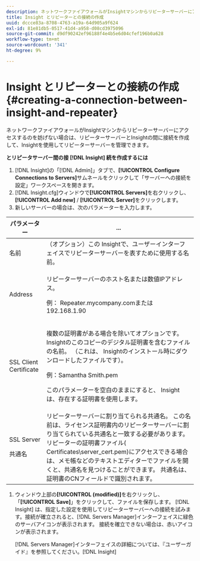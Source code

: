 ```yaml
---
description: ネットワークファイアウォールがInsightマシンからリピーターサーバーにアクセスするのを妨げない場合は、リピーターサーバーとInsightの間に接続を作成して、Insightを使用してリピーターサーバーを管理できます。
title: Insight とリピーターとの接続の作成
uuid: dccce83a-8708-4763-a19a-64d905a9f624
exl-id: 81e81db5-0517-41d4-a958-d08cd3975096
source-git-commit: d9df90242ef96188f4e4b5e6d04cfef196b0a628
workflow-type: tm+mt
source-wordcount: '341'
ht-degree: 9%

---
```


# Insight とリピーターとの接続の作成{#creating-a-connection-between-insight-and-repeater}

ネットワークファイアウォールがInsightマシンからリピーターサーバーにアクセスするのを妨げない場合は、リピーターサーバーとInsightの間に接続を作成して、Insightを使用してリピーターサーバーを管理できます。

**とリピータサーバー間の接 [!DNL Insight] 続を作成するには**

1. [!DNL Insight]の「[!DNL Admin]」タブで、**[!UICONTROL Configure Connections to Servers]**&#x200B;サムネールをクリックして「サーバーへの接続を設定」ワークスペースを開きます。
1. [!DNL Insight.cfg]ウィンドウで&#x200B;**[!UICONTROL Servers]**&#x200B;を右クリックし、**[!UICONTROL Add new]** / **[!UICONTROL Server]**&#x200B;をクリックします。
1. 新しいサーバーの場合は、次のパラメーターを入力します。

<table id="table_DD79587255134B5A888A0F57CF10E5B0"> 
 <thead> 
  <tr> 
   <th colname="col1" class="entry"> パラメーター </th> 
   <th colname="col2" class="entry"> ... </th> 
  </tr> 
 </thead>
 <tbody> 
  <tr> 
   <td colname="col1"> 名前 </td> 
   <td colname="col2">（オプション）この<span class="keyword"> Insight</span>で、ユーザーインターフェイスでリピーターサーバーを表すために使用する名前。 </td> 
  </tr> 
  <tr> 
   <td colname="col1"> Address </td> 
   <td colname="col2"> <p>リピーターサーバーのホスト名または数値IPアドレス。 </p> <p>例：<span class="filepath"> Repeater.mycompany.com</span>または192.168.1.90 </p> </td> 
  </tr> 
  <tr> 
   <td colname="col1"> SSL Client Certificate </td> 
   <td colname="col2"> <p>複数の証明書がある場合を除いてオプションです。<span class="keyword"> Insight</span>のこのコピーのデジタル証明書を含むファイルの名前。 （これは、<span class="keyword"> Insight</span>のインストール時にダウンロードしたファイルです）。 </p> <p>例：<span class="filepath">Samantha Smith.pem</span></p> <p>このパラメーターを空白のままにすると、<span class="keyword"> Insight</span>は、存在する証明書を使用します。 </p> </td> 
  </tr> 
  <tr> 
   <td colname="col1"> <p>SSL Server </p> <p>共通名 </p> </td> 
   <td colname="col2">リピーターサーバーに割り当てられる共通名。 この名前は、ライセンス証明書内のリピーターサーバーに割り当てられている共通名と一致する必要があります。 リピーターの証明書ファイル(<span class="filepath"> Certificates\server_cert.pem</span>)にアクセスできる場合は、メモ帳などのテキストエディターでファイルを開くと、共通名を見つけることができます。 共通名は、証明書のCNフィールドで識別されます。 </td> 
  </tr> 
 </tbody> 
</table>

1. ウィンドウ上部の&#x200B;**[!UICONTROL (modified)]**&#x200B;を右クリックし、「**[!UICONTROL Save]**」をクリックして、ファイルを保存します。 [!DNL Insight] は、指定した設定を使用してリピーターサーバーへの接続を試みます。接続が確立されると、[!DNL Servers Manager]インターフェイスに緑色のサーバアイコンが表示されます。 接続を確立できない場合は、赤いアイコンが表示されます。

   [!DNL Servers Manager]インターフェイスの詳細については、『ユーザーガイド』を参照してください。[!DNL Insight]
